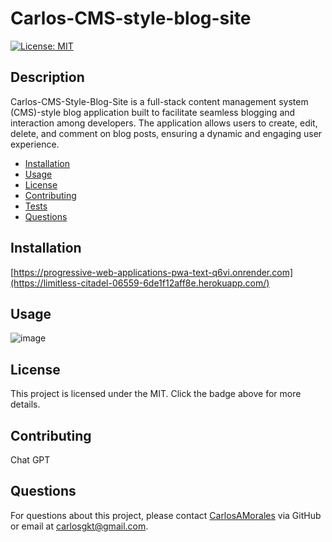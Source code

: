 # Carlos-CMS-style-blog-site

[![License: MIT](https://img.shields.io/badge/License-MIT-yellow.svg)](https://opensource.org/licenses/MIT)

## Description

Carlos-CMS-Style-Blog-Site is a full-stack content management system (CMS)-style blog application built to facilitate seamless blogging and interaction among developers. The application allows users to create, edit, delete, and comment on blog posts, ensuring a dynamic and engaging user experience.

- [Installation](#installation)
- [Usage](#usage)
- [License](#license)
- [Contributing](#contributing)
- [Tests](#tests)
- [Questions](#questions)

## Installation

[https://progressive-web-applications-pwa-text-q6vi.onrender.com](https://limitless-citadel-06559-6de1f12aff8e.herokuapp.com/)


## Usage

![image](https://github.com/carlosamorales/Carlos-CMS-style-blog-site/assets/7796766/db80130f-3535-4f55-8137-ae2594fd66b4)


## License

This project is licensed under the MIT. Click the badge above for more details.

## Contributing

Chat GPT

## Questions

For questions about this project, please contact [CarlosAMorales](https://github.com/CarlosAMorales) via GitHub or email at carlosgkt@gmail.com.

